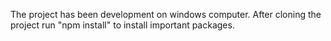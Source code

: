 
The project has been development on windows computer. After cloning the project run "npm install" to install important packages.